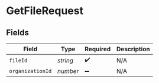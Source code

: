 # GetFileRequest


## Fields

| Field              | Type               | Required           | Description        |
| ------------------ | ------------------ | ------------------ | ------------------ |
| `fileId`           | *string*           | :heavy_check_mark: | N/A                |
| `organizationId`   | *number*           | :heavy_minus_sign: | N/A                |
